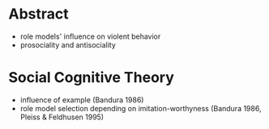 # Abstract
- role models' influence on violent behavior
- prosociality and antisociality

# Social Cognitive Theory
- influence of example (Bandura 1986)
- role model selection depending on imitation-worthyness (Bandura 1986, Pleiss & Feldhusen 1995)